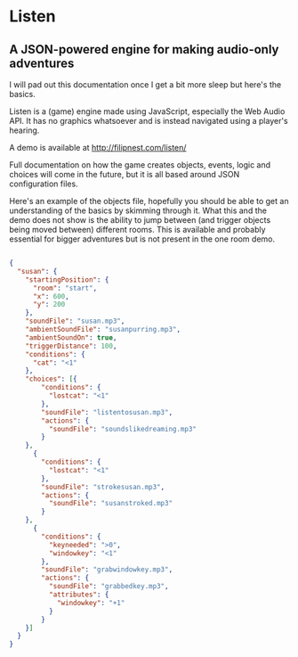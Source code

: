 # Listen

## A JSON-powered engine for making audio-only adventures

I will pad out this documentation once I get a bit more sleep but here's the basics.

Listen is a (game) engine made using JavaScript, especially the Web Audio API. It has no graphics whatsoever and is instead navigated using a player's hearing.

A demo is available at http://filipnest.com/listen/ 

Full documentation on how the game creates objects, events, logic and choices will come in the future, but it is all based around JSON configuration files.

Here's an example of the objects file, hopefully you should be able to get an understanding of the basics by skimming through it. What this and the demo does not show is the ability to jump between (and trigger objects being moved between) different rooms. This is available and probably essential for bigger adventures but is not present in the one room demo.

```JSON

{
  "susan": {
    "startingPosition": {
      "room": "start",
      "x": 600,
      "y": 200
    },
    "soundFile": "susan.mp3",
    "ambientSoundFile": "susanpurring.mp3",
    "ambientSoundOn": true,
    "triggerDistance": 100,
    "conditions": {
      "cat": "<1"
    },
    "choices": [{
        "conditions": {
          "lostcat": "<1"
        },
        "soundFile": "listentosusan.mp3",
        "actions": {
          "soundFile": "soundslikedreaming.mp3"
        }
    },
      {
        "conditions": {
          "lostcat": "<1"
        },
        "soundFile": "strokesusan.mp3",
        "actions": {
          "soundFile": "susanstroked.mp3"
        }
    },
      {
        "conditions": {
          "keyneeded": ">0",
          "windowkey": "<1"
        },
        "soundFile": "grabwindowkey.mp3",
        "actions": {
          "soundFile": "grabbedkey.mp3",
          "attributes": {
            "windowkey": "+1"
          }
        }
    }]
  }
}

```
